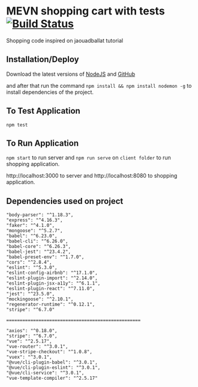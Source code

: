 # MEVN shopping cart with tests [![Build Status](https://travis-ci.org/tiaguinhor/mean-with-tests.svg?branch=master)](https://travis-ci.org/tiaguinhor/mean-with-tests)

Shopping code inspired on jaouadballat tutorial

## Installation/Deploy

Download the latest versions of [NodeJS](https://nodejs.org/) and [GitHub](https://github.com)

and after that run the command `npm install && npm install nodemon -g` to install dependencies of the project.

## To Test Application

`npm test`

## To Run Application

`npm start` to run server and `npm run serve` on `client folder` to run shopping application.

http://localhost:3000 to server and http://localhost:8080 to shopping application.

## Dependencies used on project

    "body-parser": "^1.18.3",
    "express": "^4.16.3",
    "faker": "^4.1.0",
    "mongoose": "^5.2.7",
    "babel": "^6.23.0",
    "babel-cli": "^6.26.0",
    "babel-core": "^6.26.3",
    "babel-jest": "^23.4.2",
    "babel-preset-env": "^1.7.0",
    "cors": "^2.8.4",
    "eslint": "^5.3.0",
    "eslint-config-airbnb": "^17.1.0",
    "eslint-plugin-import": "^2.14.0",
    "eslint-plugin-jsx-a11y": "^6.1.1",
    "eslint-plugin-react": "^7.11.0",
    "jest": "^23.5.0",
    "mockingoose": "^2.10.1",
    "regenerator-runtime": "^0.12.1",
    "stripe": "^6.7.0"

    ==================================================

    "axios": "^0.18.0",
    "stripe": "^6.7.0",
    "vue": "^2.5.17",
    "vue-router": "^3.0.1",
    "vue-stripe-checkout": "^1.0.8",
    "vuex": "^3.0.1",
    "@vue/cli-plugin-babel": "^3.0.1",
    "@vue/cli-plugin-eslint": "^3.0.1",
    "@vue/cli-service": "^3.0.1",
    "vue-template-compiler": "^2.5.17"
